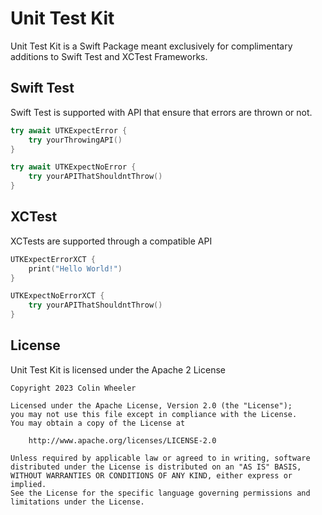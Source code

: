 # Unit Test Kit

Unit Test Kit is a Swift Package meant exclusively for complimentary additions to Swift Test and XCTest Frameworks.

## Swift Test

Swift Test is supported with API that ensure that errors are thrown or not.
```swift
try await UTKExpectError {
	try yourThrowingAPI()
}

try await UTKExpectNoError {
	try yourAPIThatShouldntThrow()
}
```

## XCTest

XCTests are supported through a compatible API

```swift
UTKExpectErrorXCT {
	print("Hello World!")
}

UTKExpectNoErrorXCT {
	try yourAPIThatShouldntThrow()
}
```

## License

Unit Test Kit is licensed under the Apache 2 License

```
Copyright 2023 Colin Wheeler

Licensed under the Apache License, Version 2.0 (the "License");
you may not use this file except in compliance with the License.
You may obtain a copy of the License at

    http://www.apache.org/licenses/LICENSE-2.0

Unless required by applicable law or agreed to in writing, software
distributed under the License is distributed on an "AS IS" BASIS,
WITHOUT WARRANTIES OR CONDITIONS OF ANY KIND, either express or implied.
See the License for the specific language governing permissions and
limitations under the License.
```
